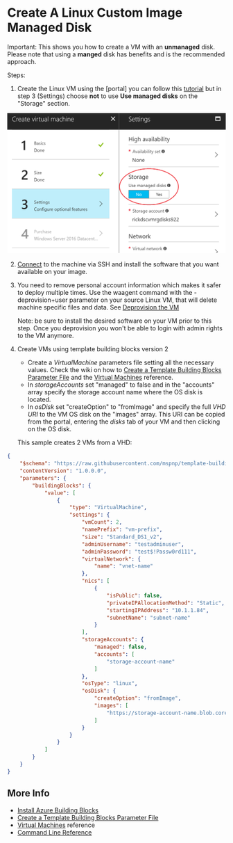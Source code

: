 # Create A Linux Custom Image Managed Disk

Important: This shows you how to create a VM with an **unmanaged** disk. Please note that using a **manged** disk has benefits and is the recommended approach.

Steps:

1. Create the Linux VM using the [portal] you can follow this [tutorial](https://docs.microsoft.com/azure/virtual-machines/windows/quick-create-portal) but in step 3 (Settings) choose **not** to use **Use managed disks** on the "Storage" section.

![Use unmanaged disk](images/unmanaged-disk.png)

2. [Connect](https://docs.microsoft.com/azure/virtual-machines/linux/tutorial-manage-vm#connect-to-vm) to the machine via SSH and install the software that you want available on your image.

3. You need to remove personal account information which makes it safer to deploy multiple times. Use the waagent command with the -deprovision+user parameter on your source Linux VM, that will delete machine specific files and data. See [Deprovision the VM](https://docs.microsoft.com/azure/virtual-machines/linux/capture-image#step-1-deprovision-the-vm)

    Note: be sure to install the desired software on your VM prior to this step. Once you deprovision you won't be able to login with admin rights to the VM anymore.

4. Create VMs using template building blocks version 2
    - Create a *VirtualMachine* parameters file setting all the necessary values. Check the wiki on how to [Create a Template Building Blocks Parameter File](https://github.com/mspnp/template-building-blocks/wiki/create-a-template-building-blocks-parameter-file) and the [Virtual Machines](https://github.com/mspnp/template-building-blocks/wiki/Virtual-Machines) reference.
    - In *storageAccounts* set "managed" to false and in the "accounts" array specify the storage account name where the OS disk is located.
    - In *osDisk* set "createOption" to "fromImage" and specify the full *VHD URI* to the VM OS disk on the "images" array. This URI can be copied from the portal, entering the *disks* tab of your VM and then clicking on the OS disk.
    
    This sample creates 2 VMs from a VHD:

```JSON
{
    "$schema": "https://raw.githubusercontent.com/mspnp/template-building-blocks/master/schemas/buildingBlocks.json",
    "contentVersion": "1.0.0.0",
    "parameters": {
        "buildingBlocks": {
            "value": [
                {
                    "type": "VirtualMachine",
                    "settings": {
                        "vmCount": 2,
                        "namePrefix": "vm-prefix",
                        "size": "Standard_DS1_v2",
                        "adminUsername": "testadminuser",
                        "adminPassword": "test$!Passw0rd111",
                        "virtualNetwork": {
                            "name": "vnet-name"
                        },
                        "nics": [
                            {
                                "isPublic": false,
                                "privateIPAllocationMethod": "Static",
                                "startingIPAddress": "10.1.1.84",
                                "subnetName": "subnet-name"
                            }
                        ],
                        "storageAccounts": {
                            "managed": false,
                            "accounts": [
                                "storage-account-name"
                            ]
                        },                        
                        "osType": "linux",
                        "osDisk": {
                            "createOption": "fromImage",
                            "images": [
                                "https://storage-account-name.blob.core.windows.net/vhds/vhd-name.vhd"
                            ]
                        }
                    }
                }
            ]
        }
    }
}
```

## More Info
- [Install Azure Building Blocks](https://github.com/mspnp/template-building-blocks/wiki/Install-Azure-Building-Blocks)
- [Create a Template Building Blocks Parameter File](https://github.com/mspnp/template-building-blocks/wiki/create-a-template-building-blocks-parameter-file)
- [Virtual Machines](https://github.com/mspnp/template-building-blocks/wiki/Virtual-Machines) reference
- [Command Line Reference](https://github.com/mspnp/template-building-blocks/wiki/command-line-reference)